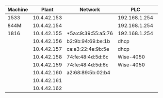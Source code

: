 
|Machine|    Plant    |Network            |     PLC       | Network           |
|-------|-------------|-------------------|---------------|-------------------|
| 1533  | 10.4.42.153 |                   | 192.168.1.254 |                   |
| 844M  | 10.4.42.154 |                   | 192.168.1.254 |                   |
| 1816  | 10.4.42.155 |*5a:c9:39:55:a5:76 | 192.168.1.254 |*9a:c1:b1:ad:af:6f |
|       | 10.4.42.156 | b2:9b:94:69:be:1b |      dhcp     | 8a:55:c2:97:71:a4 |
|       | 10.4.42.157 | ca:e3:22:4e:9b:5e |      dhcp     | 66:7f:16:99:6c:c2 |
|       | 10.4.42.158 | 74:fe:48:4d:5d:6c | Wise-4050     |                   |
|       | 10.4.42.159 | 74:fe:48:4d:5d:6c | Wise-4050     |                   |
|       | 10.4.42.160 | a2:68:89:5b:02:b4 |               | 66:3f:7e:15:db:80 |
|       | 10.4.42.161 |                   |               |	                  |
|       | 10.4.42.162 |                   |               |                   |
